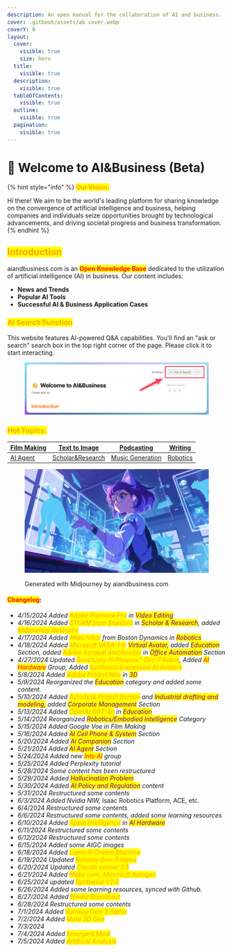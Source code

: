 ```yaml
---
description: An open manual for the collaboration of AI and business.
cover: .gitbook/assets/ab cover.webp
coverY: 0
layout:
  cover:
    visible: true
    size: hero
  title:
    visible: true
  description:
    visible: true
  tableOfContents:
    visible: true
  outline:
    visible: true
  pagination:
    visible: true
---
```


# 👋 Welcome to AI\&Business (Beta)

{% hint style="info" %}
<mark style="color:orange;">**Our Vision:**</mark>&#x20;

Hi there! We aim to be the world's leading platform for sharing knowledge on the convergence of artificial intelligence and business, helping companies and individuals seize opportunities brought by technological advancements, and driving societal progress and business transformation.
{% endhint %}

## <mark style="color:orange;">Introduction</mark>

aiandbusiness.com is an <mark style="color:red;">**Open Knowledge Base**</mark> dedicated to the utilization of artificial intelligence (AI) in business. Our content includes:

* **News and Trends**
* **Popular AI Tools**
* **Successful AI & Business Application Cases**

### <mark style="color:orange;">AI Search Function</mark>

This website features AI-powered Q\&A capabilities. You'll find an "ask or search" search box in the top right corner of the page. Please click it to start interacting.

<figure><img src=".gitbook/assets/ai search.png" alt=""><figcaption></figcaption></figure>

### <mark style="color:orange;">Hot Topics:</mark>

| [Film Making](video-and-films/film-making/) | [Text to Image](image/text-to-image-image-editing/)             | [Podcasting](industries-and-cases/podcasting/)          | [Writing](industries-and-cases/writing/)                         |
| ------------------------------------------- | --------------------------------------------------------------- | ------------------------------------------------------- | ---------------------------------------------------------------- |
| [AI Agent](ai-agent/ai-agent/)              | [Scholar\&Research](industries-and-cases/scholar-and-research/) | [Music Generation](sound-and-music/music-generation.md) | [Robotics](industries-and-cases/robotics-embodied-intelligence/) |

<figure><img src=".gitbook/assets/AIandBusiness (1).webp" alt=""><figcaption><p>Generated with Midjourney by aiandbusiness.com</p></figcaption></figure>

#### <mark style="color:red;">**Changelog**</mark>:

* _4/15/2024 Added <mark style="color:orange;">Adobe Premiere Pro</mark> in <mark style="color:purple;">Video Editing</mark>_
* _4/16/2024 Added <mark style="color:orange;">STORM from Stanford</mark> in <mark style="color:purple;">Scholar & Research</mark>, added <mark style="color:orange;">Midjourney Resource</mark>_
* _4/17/2024 Added <mark style="color:orange;">Atlas robot</mark> from Boston Dynamics in <mark style="color:purple;">Robotics</mark>_
* _4/18/2024 Added <mark style="color:orange;">Microsoft VASA-1 in</mark> <mark style="color:purple;">Virtual Avatar,</mark>_ _added_ _<mark style="color:purple;">Education</mark> Section, added <mark style="color:orange;">Adobe Acrobat and Reader</mark> in_ _<mark style="color:purple;">Office Automation</mark>_ _Section_
* _4/27/2024 Updated <mark style="color:orange;">Sanctuary AI Phoenix™ Gen 7 Robot</mark>, Added <mark style="color:red;">AI Hardware</mark> Group, Added <mark style="color:orange;">Synthesia Expressive AI Avatars</mark>_
* _5/8/2024 Added <mark style="color:orange;">Adobe Project Neo</mark> in <mark style="color:purple;">3D</mark>_&#x20;
* _5/9/2024 Reorganized the <mark style="color:purple;">Education</mark> category and added some content._&#x20;
* _5/10/2024 Added <mark style="color:orange;">Autodesk Project Bernini</mark> and <mark style="color:purple;">Industrial drafting and modeling,</mark> added <mark style="color:purple;">Corporate Management</mark> Section_
* _5/13/2024 Added <mark style="color:orange;">OpenAI GPT-4o</mark> in <mark style="color:purple;">Education</mark>_
* _5/14/2024 Reorganized <mark style="color:purple;">Robotics/Embodied Intelligence</mark> Category_
* _5/15/2024 Added Google Voe in Film Making_
* _5/16/2024 Added <mark style="color:purple;">AI Cell Phone & System</mark> Section_
* _5/20/2024 Added <mark style="color:purple;">AI Companion</mark> Section_
* _5/21/2024 Added <mark style="color:purple;">AI Agent</mark> Section_
* _5/24/2024 Added new <mark style="color:red;">Into AI</mark> group_
* _5/25/2024 Added Perplexity tutorial_
* _5/28/2024 Some content has been restructured_
* _5/29/2024 Added <mark style="color:purple;">Hallucination Problem</mark>_
* _5/30/2024 Added <mark style="color:purple;">AI Policy and Regulation</mark> content_
* _5/31/2024 Restructured some contents_
* _6/3/2024 Added Nvidia NIW,_ Isaac Robotics Platform, ACE, etc.
* 6/4/2024 _Restructured some contents_
* _6/6/2024 Restructured some contents, added some learning resources_
* _6/10/2024 Added <mark style="color:orange;">Apple Intelligence</mark> in <mark style="color:purple;">AI Hardware</mark>_
* _6/11/2024 Restructured some contents_
* _6/12/2024 Restructured some contents_
* _6/15/2024 Added some AIGC images_
* _6/18/2024 Added <mark style="color:orange;">Luma AI Dream Machine</mark>_
* _6/19/2024 Updated <mark style="color:orange;">Runway Gen-3 Alpha</mark>_
* _6/20/2024 Updated <mark style="color:orange;">Claude sonnet 3.5</mark>_
* _6/21/2024 Added <mark style="color:orange;">Make.com, Microsoft Autogen</mark>_
* _6/25/2024 updated <mark style="color:orange;">Synthesia V2.0</mark>_
* _6/26/2024 Added some learning resources, synced with Github._
* _6/27/2024 Added <mark style="color:orange;">Nvidia Broadcast</mark>_
* _6/28/2024 Restructured some contents_
* _7/1/2024 Added <mark style="color:orange;">Runway Gen-3 Alpha</mark>_
* _7/2/2024 Added <mark style="color:orange;">Meta 3D Gen</mark>_
* _7/3/2024_&#x20;
* _7/4/2024 Added <mark style="color:orange;">Emergent Mind</mark>_
* _7/5/2024 Added <mark style="color:orange;">Artificial Analysis</mark>_

